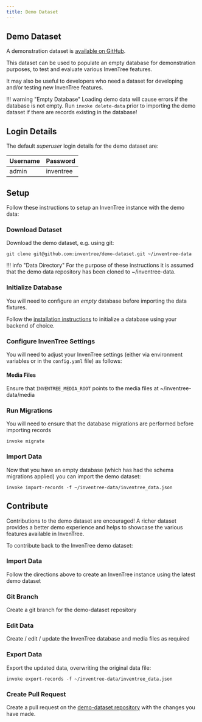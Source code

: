 ```yaml
---
title: Demo Dataset
---
```


## Demo Dataset

A demonstration dataset is [available on GitHub](https://github.com/inventree/demo-dataset).

This dataset can be used to populate an empty database for demonstration purposes, to test and evaluate various InvenTree features.

It may also be useful to developers who need a dataset for developing and/or testing new InvenTree features.

!!! warning "Empty Database"
    Loading demo data will cause errors if the database is not empty. Run `invoke delete-data` prior to importing the demo dataset if there are records existing in the database!

## Login Details

The default *superuser* login details for the demo dataset are:

| Username | Password |
| --- | --- |
| admin | inventree |

## Setup

Follow these instructions to setup an InvenTree instance with the demo data:

### Download Dataset

Download the demo dataset, e.g. using git:

```
git clone git@github.com:inventree/demo-dataset.git ~/inventree-data
```

!!! info "Data Directory"
    For the purpose of these instructions it is assumed that the demo data repository has been cloned to ~/inventree-data.

### Initialize Database

You will need to configure an *empty* database before importing the data fixtures.

Follow the [installation instructions](./intro.md) to initialize a database using your backend of choice.

### Configure InvenTree Settings

You will need to adjust your InvenTree settings (either via environment variables or in the `config.yaml` file) as follows:

#### Media Files

Ensure that `INVENTREE_MEDIA_ROOT` points to the media files at ~/inventree-data/media

### Run Migrations

You will need to ensure that the database migrations are performed before importing records

```
invoke migrate
```

### Import Data

Now that you have an empty database (which has had the schema migrations applied) you can import the demo dataset:

```
invoke import-records -f ~/inventree-data/inventree_data.json
```

## Contribute

Contributions to the demo dataset are encouraged! A richer dataset provides a better demo experience and helps to showcase the various features available in InvenTree.

To contribute back to the InvenTree demo dataset:

### Import Data

Follow the directions above to create an InvenTree instance using the latest demo dataset

### Git Branch

Create a git branch for the demo-dataset repository

### Edit Data

Create / edit / update the InvenTree database and media files as required

### Export Data

Export the updated data, overwriting the original data file:

```
invoke export-records -f ~/inventree-data/inventree_data.json
```

### Create Pull Request

Create a pull request on the [demo-dataset repository](https://github.com/inventree/demo-dataset) with the changes you have made.
